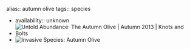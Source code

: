 alias:: autumn olive
tags:: species

- availability:: unknown
- ![Untold Abundance: The Autumn Olive | Autumn 2013 | Knots and Bolts](https://peach-geographical-bat-397.mypinata.cloud/ipfs/QmdfJGXjnqZwesXzLhHCf13LZu7XCpgjiPkRBCBRqdkaKa)
- ![Invasive Species: Autumn Olive](https://peach-geographical-bat-397.mypinata.cloud/ipfs/QmTH85nMS9VBDKvEaFsUE63cx7n8p1fGRHBXvw1gy35M8B)